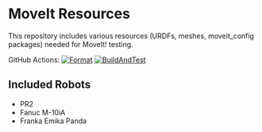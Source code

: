 MoveIt Resources
================

This repository includes various resources (URDFs, meshes, moveit_config packages) needed for MoveIt! testing.

GitHub Actions:
[![Format](https://github.com/ros-planning/moveit_resources/actions/workflows/format.yaml/badge.svg?branch=melodic-devel)](https://github.https://github.com/ros-planning/moveit_resources/actions/workflows/format.yaml?query=branch%3Amelodic-devel)
[![BuildAndTest](https://github.com/ros-planning/moveit_resources/actions/workflows/ci.yaml/badge.svg?branch=melodic-devel)](https://github.https://github.com/ros-planning/moveit_resources/actions/workflows/ci.yaml?query=branch%3Amelodic-devel)

## Included Robots

- PR2
- Fanuc M-10iA
- Franka Emika Panda
